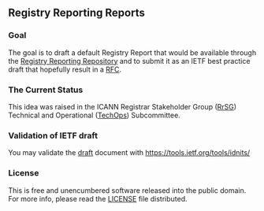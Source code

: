 ## Registry Reporting Reports

### Goal
The goal is to draft a default Registry Report that would be available through the [Registry Reporting Repository] and to submit it as an IETF best practice draft that hopefully result in a [RFC].

### The Current Status
This idea was raised in the ICANN Registrar Stakeholder Group ([RrSG]) Technical and Operational ([TechOps]) Subcommittee.

### Validation of IETF draft
You may validate the [draft] document with https://tools.ietf.org/tools/idnits/

### License
This is free and unencumbered software released into the public domain. For more info, please read the [LICENSE] file distributed.

[ICANN]: https://www.ietf.org
[RFC]: https://en.wikipedia.org/wiki/Request_for_Comments
[RrSG]: http://icannregistrars.org
[TechOps]: http://icannregistrars.org/techops-sub-committee/
[LICENSE]: /LICENSE
[Registry Reporting Repository]: https://github.com/seitsu/registry-reporting-repository
[draft]: /draft-mcpherson-sattler-registry-reporting-reports.txt
